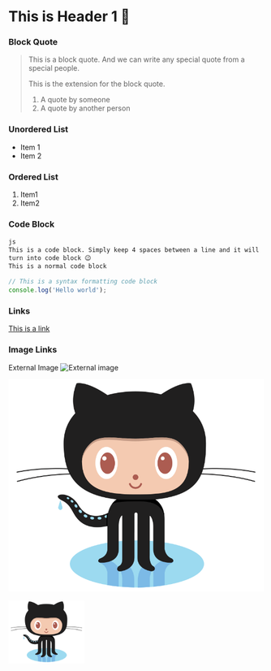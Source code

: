# This is Header 1 🚀

### Block Quote

> This is a block quote. And we can write any special quote from a special people.
>
> This is the extension for the block quote.
>
> 1. A quote by someone
> 2. A quote by another person

### Unordered List

- Item 1
- Item 2

### Ordered List

1. Item1
2. Item2

### Code Block

    js
    This is a code block. Simply keep 4 spaces between a line and it will turn into code block 😉
    This is a normal code block

```js
// This is a syntax formatting code block
console.log('Hello world');
```

### Links

[This is a link](https://google.com)

### Image Links

External Image
![External image](https://images.unsplash.com/photo-1618401479427-c8ef9465fbe1?ixlib=rb-1.2.1&ixid=MnwxMjA3fDB8MHxwaG90by1wYWdlfHx8fGVufDB8fHx8&auto=format&fit=crop&w=1443&q=80)

![Internal Image](/images/Octocat.png 'GitHub Logo')

<img src="./images/Octocat.png" style="width:150px" alt="logo with dimensions">

